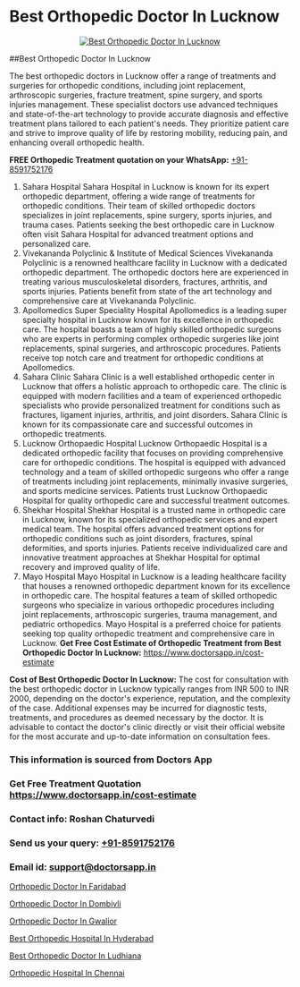 # Best Orthopedic Doctor In Lucknow

<p align="center">
  <a href="https://doctorsapp.in">
    <img src="https://i.ibb.co/tqM3hNg/sqdqdqsddsa.png" alt="Best Orthopedic Doctor In Lucknow">
  </a>
</p>
##Best Orthopedic Doctor In Lucknow

The best orthopedic doctors in Lucknow offer a range of treatments and surgeries for orthopedic conditions, including joint replacement, arthroscopic surgeries, fracture treatment, spine surgery, and sports injuries management. These specialist doctors use advanced techniques and state-of-the-art technology to provide accurate diagnosis and effective treatment plans tailored to each patient's needs. They prioritize patient care and strive to improve quality of life by restoring mobility, reducing pain, and enhancing overall orthopedic health.

**FREE Orthopedic Treatment quotation on your WhatsApp:**  [+91-8591752176](https://api.whatsapp.com/send?phone=8591752176)

1) Sahara Hospital   Sahara Hospital in Lucknow is known for its expert orthopedic department, offering a wide range of treatments for orthopedic conditions. Their team of skilled orthopedic doctors specializes in joint replacements, spine surgery, sports injuries, and trauma cases. Patients seeking the best orthopedic care in Lucknow often visit Sahara Hospital for advanced treatment options and personalized care.
2) Vivekananda Polyclinic & Institute of Medical Sciences   Vivekananda Polyclinic is a renowned healthcare facility in Lucknow with a dedicated orthopedic department. The orthopedic doctors here are experienced in treating various musculoskeletal disorders, fractures, arthritis, and sports injuries. Patients benefit from state of the art technology and comprehensive care at Vivekananda Polyclinic.
3) Apollomedics Super Speciality Hospital   Apollomedics is a leading super specialty hospital in Lucknow known for its excellence in orthopedic care. The hospital boasts a team of highly skilled orthopedic surgeons who are experts in performing complex orthopedic surgeries like joint replacements, spinal surgeries, and arthroscopic procedures. Patients receive top notch care and treatment for orthopedic conditions at Apollomedics.
4) Sahara Clinic   Sahara Clinic is a well established orthopedic center in Lucknow that offers a holistic approach to orthopedic care. The clinic is equipped with modern facilities and a team of experienced orthopedic specialists who provide personalized treatment for conditions such as fractures, ligament injuries, arthritis, and joint disorders. Sahara Clinic is known for its compassionate care and successful outcomes in orthopedic treatments.
5) Lucknow Orthopaedic Hospital   Lucknow Orthopaedic Hospital is a dedicated orthopedic facility that focuses on providing comprehensive care for orthopedic conditions. The hospital is equipped with advanced technology and a team of skilled orthopedic surgeons who offer a range of treatments including joint replacements, minimally invasive surgeries, and sports medicine services. Patients trust Lucknow Orthopaedic Hospital for quality orthopedic care and successful treatment outcomes.
6) Shekhar Hospital   Shekhar Hospital is a trusted name in orthopedic care in Lucknow, known for its specialized orthopedic services and expert medical team. The hospital offers advanced treatment options for orthopedic conditions such as joint disorders, fractures, spinal deformities, and sports injuries. Patients receive individualized care and innovative treatment approaches at Shekhar Hospital for optimal recovery and improved quality of life.
7) Mayo Hospital   Mayo Hospital in Lucknow is a leading healthcare facility that houses a renowned orthopedic department known for its excellence in orthopedic care. The hospital features a team of skilled orthopedic surgeons who specialize in various orthopedic procedures including joint replacements, arthroscopic surgeries, trauma management, and pediatric orthopedics. Mayo Hospital is a preferred choice for patients seeking top quality orthopedic treatment and comprehensive care in Lucknow.
**Get Free Cost Estimate of Orthopedic Treatment from Best Orthopedic Doctor In Lucknow:** https://www.doctorsapp.in/cost-estimate

**Cost of Best Orthopedic Doctor In Lucknow:**
The cost for consultation with the best orthopedic doctor in Lucknow typically ranges from INR 500 to INR 2000, depending on the doctor's experience, reputation, and the complexity of the case. Additional expenses may be incurred for diagnostic tests, treatments, and procedures as deemed necessary by the doctor. It is advisable to contact the doctor's clinic directly or visit their official website for the most accurate and up-to-date information on consultation fees.

### This information is sourced from Doctors App 
### Get Free Treatment Quotation https://www.doctorsapp.in/cost-estimate
### Contact info: Roshan Chaturvedi 
### Send us your query: [+91-8591752176](https://api.whatsapp.com/send?phone=8591752176) 
### Email id: support@doctorsapp.in

[Orthopedic Doctor In Faridabad](https://www.linkedin.com/pulse/orthopedic-doctor-faridabad-doctorsapp-united-arab-emirates-x53te?trackingId=BTNne1KAnK2DG0fdX2PjKw%3D%3D&lipi=urn%3Ali%3Apage%3Ad_flagship3_company_admin%3BSXrbBuk4SwWZ8nIcZ2zSvw%3D%3D)

[Orthopedic Doctor In Dombivli](https://www.linkedin.com/pulse/orthopedic-doctor-dombivli-doctorsappin-haeic?trackingId=hqbku%2Fv6r28ILrODg%2FQ0QA%3D%3D&lipi=urn%3Ali%3Apage%3Ad_flagship3_company_admin%3BcTUR6naWQkWjeA%2BR15noZQ%3D%3D)

[Orthopedic Doctor In Gwalior](https://medium.com/@vimalrana22/orthopedic-doctor-in-gwalior-db56315fa585)

[Best Orthopedic Hospital In Hyderabad](https://medium.com/@vimalrana22/best-orthopedic-hospital-in-hyderabad-e7492a968a31)

[Best Orthopedic Doctor In Ludhiana](https://doctors-apps.github.io/doctorsapp/best-orthopedic-doctor-in-ludhiana)

[Orthopedic Hospital In Chennai](https://doctors-apps.github.io/doctorsapp/orthopedic-hospital-in-chennai)

